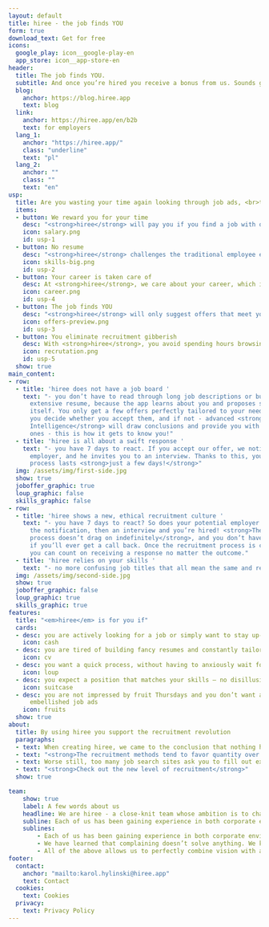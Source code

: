 ```yaml
---
layout: default
title: hiree - the job finds YOU
form: true
download_text: Get for free
icons:
  google_play: icon__google-play-en
  app_store: icon__app-store-en
header:
  title: The job finds YOU.
  subtitle: And once you’re hired you receive a bonus from us. Sounds good? Get the app and see how easy recruitment can be!
  blog:
    anchor: https://blog.hiree.app
    text: blog
  link:
    anchor: https://hiree.app/en/b2b
    text: for employers
  lang_1:
    anchor: "https://hiree.app/"
    class: "underline"
    text: "pl"
  lang_2:
    anchor: ""
    class: ""
    text: "en"
usp:
  title: Are you wasting your time again looking through job ads, <br>that don't get you any closer to your dream job? <br><strong><em>hiree</em> will do it for you.</strong>
  items:
  - button: We reward you for your time
    desc: "<strong>hiree</strong> will pay you if you find a job with our app and continue beyond the probation period."
    icon: salary.png
    id: usp-1
  - button: No resume
    desc: "<strong>hiree</strong> challenges the traditional employee evaluation based on a pretty resume and focuses on your skills and how the job fits your expectations."
    icon: skills-big.png
    id: usp-2
  - button: Your career is taken care of
    desc: At <strong>hiree</strong>, we care about your career, which is why we want to get to know you better to pair you with jobs that suit you best.
    icon: career.png
    id: usp-4
  - button: The job finds YOU
    desc: "<strong>hiree</strong> will only suggest offers that meet your expectations. You can just sit back, wait, and decide with one click."
    icon: offers-preview.png
    id: usp-3
  - button: You eliminate recruitment gibberish
    desc: With <strong>hiree</strong>, you avoid spending hours browsing job postings - the recruiter verifies your skills, not the aesthetics of your resume.
    icon: recrutation.png
    id: usp-5
  show: true
main_content:
- row:
  - title: 'hiree does not have a job board '
    text: "- you don’t have to read through long job descriptions or build an
      extensive resume, because the app learns about you and proposes solutions
      itself. You only get a few offers perfectly tailored to your needs. Then
      you decide whether you accept them, and if not - advanced <strong>Artificial
      Intelligence</strong> will draw conclusions and provide you with different
      ones - this is how it gets to know you!"
  - title: 'hiree is all about a swift response '
    text: "- you have 7 days to react. If you accept our offer, we notify the
      employer, and he invites you to an interview. Thanks to this, your screening
      process lasts <strong>just a few days!</strong>"
  img: /assets/img/first-side.jpg
  show: true
  joboffer_graphic: true
  loup_graphic: false
  skills_graphic: false
- row:
  - title: 'hiree shows a new, ethical recruitment culture '
    text: "- you have 7 days to react? So does your potential employer. First
      the notification, then an interview and you’re hired! <strong>The vetting
      process doesn’t drag on indefinitely</strong>, and you don’t have to worry
      if you’ll ever get a call back. Once the recruitment process is completed
      you can count on receiving a response no matter the outcome."
  - title: 'hiree relies on your skills '
    text: "- no more confusing job titles that all mean the same and require the same qualifications to perform identical tasks. <strong>The title does not matter to us.</strong> Skills do."
  img: /assets/img/second-side.jpg
  show: true
  joboffer_graphic: false
  loup_graphic: true
  skills_graphic: true
features:
  title: "<em>hiree</em> is for you if"
  cards:
  - desc: you are actively looking for a job or simply want to stay up-to-date with the job market
    icon: cash
  - desc: you are tired of building fancy resumes and constantly tailoring them
    icon: cv
  - desc: you want a quick process, without having to anxiously wait for a reply
    icon: loup
  - desc: you expect a position that matches your skills – no disillusionment
    icon: suitcase
  - desc: you are not impressed by fruit Thursdays and you don’t want any more
      embellished job ads
    icon: fruits
  show: true
about:
  title: By using hiree you support the recruitment revolution
  paragraphs:
  - text: When creating hiree, we came to the conclusion that nothing has changed <strong>in recruitment in the past 100 years</strong>. We have entered the digital age, but we are still dealing with advertising columns and newspaper-style job ads – the only difference is it’s online.
  - text: "<strong>The recruitment methods tend to favor quantity over quality</strong> and the job interview experience is rough and unpleasant. Nobody pays you for the time spent in the recruitment process. <strong>You are often judged by the looks of your resume</strong> rather than by your qualifications, skills and experience. <strong>Resumes have become colorful gimmicks</strong> showcasing creativity and ingenuity."
  - text: Worse still, too many job search sites ask you to fill out exactly the same details in online forms anyway. <strong>You don’t know where did your resume get stuck on its journey</strong>, there is no salary information, and you are left high and dry.<br><strong>Sounds familiar?</strong>
  - text: "<strong>Check out the new level of recruitment</strong>"
  show: true

team:
    show: true
    label: A few words about us
    headline: We are hiree - a close-knit team whose ambition is to change the old-school approach to recruitment
    subline: Each of us has been gaining experience in both corporate environments and startups, among Polish and foreign clients, in projects for local and global brands. We have learned that complaining doesn’t solve anything. We know that dreams alone are not enough. All of the above allows us to perfectly combine vision with action. We add new technologies and user-centered approach to the mix and… we are starting a revolution!
    sublines:
        - Each of us has been gaining experience in both corporate environments and startups, among Polish and foreign clients, in projects for local and global brands.
        - We have learned that complaining doesn’t solve anything. We know that dreams alone are not enough.
        - All of the above allows us to perfectly combine vision with action. We add new technologies and user-centered approach to the mix and… we are starting a revolution!
footer:
  contact:
    anchor: "mailto:karol.hylinski@hiree.app"
    text: Contact
  cookies:
    text: Cookies
  privacy:
    text: Privacy Policy
---
```

